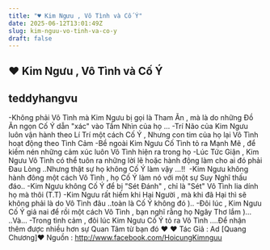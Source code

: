 ```yaml
---
title: "♥ Kim Ngưu , Vô Tình và Cố Ý"
date: 2025-06-12T13:01:49Z
slug: kim-nguu-vo-tinh-va-co-y
draft: false
---
```


## ♥ Kim Ngưu , Vô Tình và Cố Ý

## teddyhangvu

-Không phải Vô Tình mà Kim Ngưu bị gọi là Tham Ăn , mà là do những Đồ Ăn ngọn Cố Ý dẫn "xác" vào Tầm Nhìn của họ ...​ 
-Trí Não của Kim Ngưu luôn vận hành theo Lí Trí một cách Cố Ý , Nhưng con tim của họ lại Vô Tình hoạt động theo Tình Cảm​ 
-Bề ngoài Kim Ngưu Cố Tình tỏ ra Mạnh Mẽ , để kiềm nén những cảm xúc luôn Vô Tình hiện ra trong họ​ 
-Lúc Tức Giận , Kim Ngưu Vô Tình có thể tuôn ra những lời lẽ hoặc hành động làm cho ai đó phải Đau Lòng ..Nhưng thật sự họ không Cố Ý làm vậy ...!! ​ 
-Kim Ngưu không hành đông một cách Vô Tình , họ Cố Ý làm nó với một sự Suy Nghĩ thấu đáo..​ 
-Kim Ngưu không Cố Ý để bị "Sét Đánh" , chỉ là "Sét" Vô Tình lia dính họ mà thôi (T.T)​ 
-Kim Ngưu rất hiếm khi Hại Người , mà khi đã Hại thì sẽ không phải là do Vô Tình đâu ..toàn là Cố Ý không đó )..​ 
-Đôi lúc , Kim Ngưu Cố Ý giả nai để rồi một cách Vô Tình , bạn nghĩ rằng họ Ngây Thơ lắm )...​ 
..Và...​ 
-Trong tình cảm , đôi lúc Kim Ngưu Cố Ý tỏ ra Vô Tình ....Để nhận thêm được nhiều hơn sự Quan Tâm từ bạn đó ♥​ 
♥ Tác Giả : Ad [Quang Chương]​♥ Nguồn : http://www.facebook.com/HoicungKimnguu​